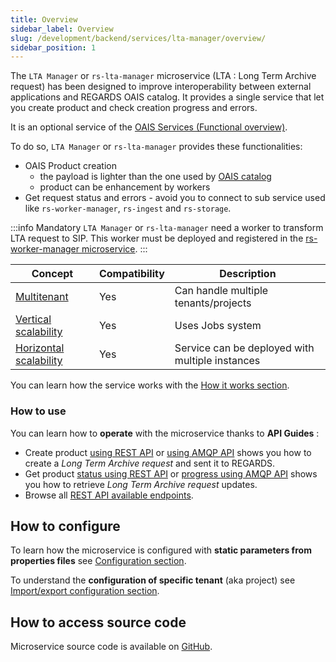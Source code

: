 ```yaml
---
title: Overview
sidebar_label: Overview
slug: /development/backend/services/lta-manager/overview/
sidebar_position: 1
---
```


The `LTA Manager` or `rs-lta-manager` microservice (LTA : Long Term Archive request) has been designed to improve
interoperability between external applications and REGARDS OAIS catalog.
It provides a single service that let you create product and check creation progress and errors.

It is an optional service of
the [OAIS Services (Functional overview)](../../../overview/functional-overview/03-oais-catalog-services.md).

To do so, `LTA Manager` or `rs-lta-manager` provides these functionalities:

- OAIS Product creation
    - the payload is lighter than the one used by [OAIS catalog](../ingest/overview.md)
    - product can be enhancement by workers
- Get request status and errors - avoid you to connect to sub service used like `rs-worker-manager`, `rs-ingest`
  and `rs-storage`.

:::info Mandatory
`LTA Manager` or `rs-lta-manager` need a worker to transform LTA request to SIP.
This worker must be deployed and registered in
the [rs-worker-manager microservice](../../services/worker-manager/overview.md).
:::

| Concept                                                                           | Compatibility | Description                                     |
|-----------------------------------------------------------------------------------|---------------|-------------------------------------------------|
| [Multitenant](../../concepts/03-multitenant.md)                                   | Yes           | Can handle multiple tenants/projects            |
| [Vertical scalability](../../concepts/07-scalability.md#vertical-scalability)     | Yes           | Uses Jobs system                                |
| [Horizontal scalability](../../concepts/07-scalability.md#horizontal-scalability) | Yes           | Service can be deployed with multiple instances |

You can learn how the service works with the [How it works section](./lta-manager-conception.md).

### How to use

You can learn how to **operate** with the microservice thanks to **API Guides** :

- Create product [using REST API](api-guides/rest/rest-create-product.mdx)
  or [using AMQP API](api-guides/amqp/amqp-submit-product.md) shows you how to create a *Long Term Archive request* and
  sent it to REGARDS.
- Get product [status using REST API](api-guides/rest/rest-get-request-status.md)
  or [progress using AMQP API](api-guides/amqp/amqp-get-product-progress.md) shows you how to retrieve *Long Term
  Archive request* updates.
- Browse all [REST API available endpoints](api-guides/rest/lta-manager-api-swagger.mdx).

## How to configure

To learn how the microservice is configured with **static parameters from properties files**
see [Configuration section](./configuration/lta-manager-static-configuration.md).

To understand the **configuration of specific tenant** (aka project)
see [Import/export configuration section](./configuration/lta-manager-import-export.md).

## How to access source code

Microservice source code is available
on [GitHub](https://github.com/RegardsOss/regards-backend/tree/master/rs-lta-manager).

 